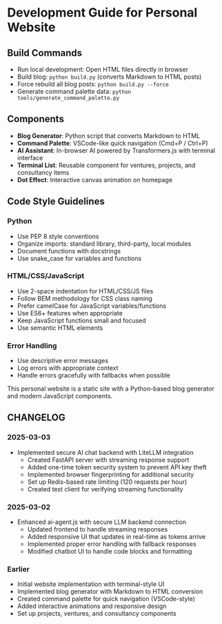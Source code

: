 # Development Guide for Personal Website

## Build Commands
- Run local development: Open HTML files directly in browser
- Build blog: `python build.py` (converts Markdown to HTML posts)
- Force rebuild all blog posts: `python build.py --force`
- Generate command palette data: `python tools/generate_command_palette.py`

## Components
- **Blog Generator**: Python script that converts Markdown to HTML
- **Command Palette**: VSCode-like quick navigation (Cmd+P / Ctrl+P)
- **AI Assistant**: In-browser AI powered by Transformers.js with terminal interface
- **Terminal List**: Reusable component for ventures, projects, and consultancy items
- **Dot Effect**: Interactive canvas animation on homepage

## Code Style Guidelines

### Python
- Use PEP 8 style conventions
- Organize imports: standard library, third-party, local modules
- Document functions with docstrings
- Use snake_case for variables and functions

### HTML/CSS/JavaScript
- Use 2-space indentation for HTML/CSS/JS files
- Follow BEM methodology for CSS class naming
- Prefer camelCase for JavaScript variables/functions
- Use ES6+ features when appropriate
- Keep JavaScript functions small and focused
- Use semantic HTML elements

### Error Handling
- Use descriptive error messages
- Log errors with appropriate context
- Handle errors gracefully with fallbacks when possible

This personal website is a static site with a Python-based blog generator and modern JavaScript components.

## CHANGELOG

### 2025-03-03
- Implemented secure AI chat backend with LiteLLM integration
  - Created FastAPI server with streaming response support
  - Added one-time token security system to prevent API key theft
  - Implemented browser fingerprinting for additional security
  - Set up Redis-based rate limiting (120 requests per hour)
  - Created test client for verifying streaming functionality

### 2025-03-02
- Enhanced ai-agent.js with secure LLM backend connection
  - Updated frontend to handle streaming responses
  - Added responsive UI that updates in real-time as tokens arrive
  - Implemented proper error handling with fallback responses
  - Modified chatbot UI to handle code blocks and formatting
  
### Earlier
- Initial website implementation with terminal-style UI
- Implemented blog generator with Markdown to HTML conversion
- Created command palette for quick navigation (VSCode-style)
- Added interactive animations and responsive design
- Set up projects, ventures, and consultancy components


